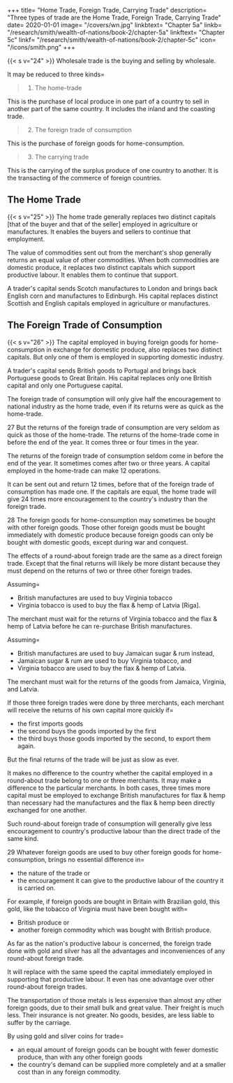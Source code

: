 +++
title=  "Home Trade, Foreign Trade, Carrying Trade"
description=  "Three types of trade are the Home Trade, Foreign Trade, Carrying Trade"
date=  2020-01-01
image=  "/covers/wn.jpg"
linkbtext=  "Chapter 5a"
linkb=  "/research/smith/wealth-of-nations/book-2/chapter-5a"
linkftext=  "Chapter 5c"
linkf=  "/research/smith/wealth-of-nations/book-2/chapter-5c"
icon=  "/icons/smith.png"
+++


{{< s v="24" >}} Wholesale trade is the buying and selling by wholesale.

It may be reduced to three kinds= 

> 1. The home-trade

This is the purchase of local produce in one part of a country to sell in another part of the same country. It includes the inland and the coasting trade.

> 2. The foreign trade of consumption

This is the purchase of foreign goods for home-consumption.

> 3. The carrying trade

This is the carrying of the surplus produce of one country to another. It is the transacting of the commerce of foreign countries.


## The Home Trade 

{{< s v="25" >}} The home trade generally replaces two distinct capitals [that of the buyer and that of the seller] employed in agriculture or manufactures. It enables the buyers and sellers to continue that employment.

The value of commodities sent out from the merchant's shop generally returns an equal value of other commodities. When both commodities are domestic produce, it replaces two distinct capitals which support productive labour. It enables them to continue that support.

A trader's capital sends Scotch manufactures to London and brings back English corn and manufactures to Edinburgh. His capital replaces distinct Scottish and English capitals employed in agriculture or manufactures.


## The Foreign Trade of Consumption 

{{< s v="26" >}} The capital employed in buying foreign goods for home-consumption in exchange for domestic produce, also replaces two distinct capitals. But only one of them is employed in supporting domestic industry.

A trader's capital sends British goods to Portugal and brings back Portuguese goods to Great Britain. His capital replaces only one British capital and only one Portuguese capital.

The foreign trade of consumption will only give half the encouragement to national industry as the home trade, even if its returns were as quick as the home-trade.


27 But the returns of the foreign trade of consumption are very seldom as quick as those of the home-trade. The returns of the home-trade come in before the end of the year. It comes three or four times in the year.
    
The returns of the foreign trade of consumption seldom come in before the end of the year. It sometimes comes after two or three years. A capital employed in the home-trade can make 12 operations.

It can be sent out and return 12 times, before that of the foreign trade of consumption has made one. If the capitals are equal, the home trade will give 24 times more encouragement to the country's industry than the foreign trade.


28 The foreign goods for home-consumption may sometimes be bought with other foreign goods. Those other foreign goods must be bought immediately with domestic produce because foreign goods can only be bought with domestic goods, except during war and conquest.

The effects of a round-about foreign trade are the same as a direct foreign trade. Except that the final returns will likely be more distant because they must depend on the returns of two or three other foreign trades.

Assuming= 
- British manufactures are used to buy Virginia tobacco
- Virginia tobacco is used to buy the flax & hemp of Latvia [Riga].

The merchant must wait for the returns of Virginia tobacco and the flax & hemp of Latvia before he can re-purchase British manufactures.


Assuming= 
- British manufactures are used to buy Jamaican sugar & rum instead,
- Jamaican sugar & rum are used to buy Virginia tobacco, and
- Virginia tobacco are used to buy the flax & hemp of Latvia.

The merchant must wait for the returns of the goods from Jamaica, Virginia, and Latvia. 

If those three foreign trades were done by three merchants, each merchant will receive the returns of his own capital more quickly if= 
- the first imports goods
- the second buys the goods imported by the first
- the third buys those goods imported by the second, to export them again.

But the final returns of the trade will be just as slow as ever.

It makes no difference to the country whether the capital employed in a round-about trade belong to one or three merchants. It may make a difference to the particular merchants. In both cases, three times more capital must be employed to exchange British manufactures for flax & hemp than necessary had the manufactures and the flax & hemp been directly exchanged for one another.

Such round-about foreign trade of consumption will generally give less encouragement to country's productive labour than the direct trade of the same kind.


29 Whatever foreign goods are used to buy other foreign goods for home-consumption, brings no essential difference in= 
- the nature of the trade or
- the encouragement it can give to the productive labour of the country it is carried on.

For example, if foreign goods are bought in Britain with Brazilian gold, this gold, like the tobacco of Virginia must have been bought with= 
- British produce or
- another foreign commodity which was bought with British produce.

As far as the nation's productive labour is concerned, the foreign trade done with gold and silver has all the advantages and inconveniences of any round-about foreign trade.

It will replace with the same speed the capital immediately employed in supporting that productive labour. It even has one advantage over other round-about foreign trades.

The transportation of those metals is less expensive than almost any other foreign goods, due to their small bulk and great value. Their freight is much less. Their insurance is not greater. No goods, besides, are less liable to suffer by the carriage.
    
By using gold and silver coins for trade= 
- an equal amount of foreign goods can be bought with fewer domestic produce, than with any other foreign goods
- the country's demand can be supplied more completely and at a smaller cost than in any foreign commodity.

<!-- I shall examine next whether the country which continually exports those metals will be impoverished.
 -->
